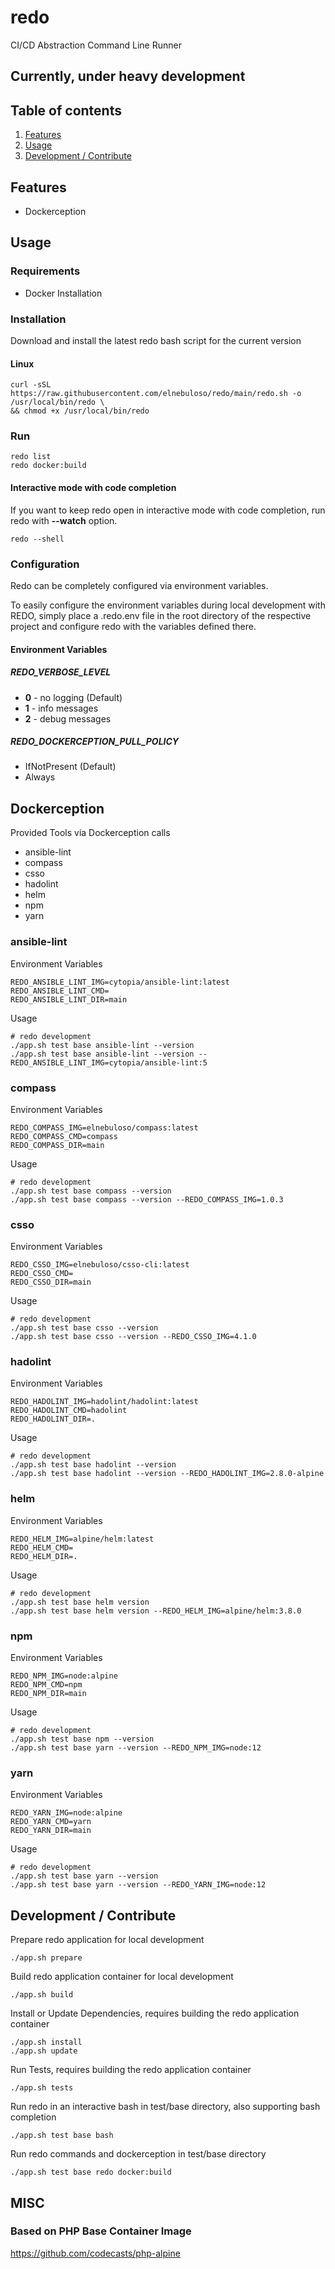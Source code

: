 # redo

CI/CD Abstraction Command Line Runner

## Currently, under heavy development

## Table of contents

1. [Features](#features)
2. [Usage](#usage)
3. [Development / Contribute](#development--contribute)

## Features

- Dockerception

## Usage

### Requirements

- Docker Installation

### Installation

Download and install the latest redo bash script for the current version

#### Linux

```shell
curl -sSL https://raw.githubusercontent.com/elnebuloso/redo/main/redo.sh -o /usr/local/bin/redo \
&& chmod +x /usr/local/bin/redo
```

### Run

```shell
redo list
redo docker:build
```

#### Interactive mode with code completion

If you want to keep redo open in interactive mode with code completion, run redo with **--watch** option.

```shell
redo --shell
```

### Configuration

Redo can be completely configured via environment variables.

To easily configure the environment variables during local development with REDO, simply place a .redo.env file in the root directory of the respective project and configure redo with the variables defined there.

#### Environment Variables

##### REDO_VERBOSE_LEVEL

- **0** - no logging (Default)
- **1** - info messages
- **2** - debug messages

##### REDO_DOCKERCEPTION_PULL_POLICY

- IfNotPresent (Default)
- Always

## Dockerception

Provided Tools via Dockerception calls

- ansible-lint
- compass
- csso
- hadolint
- helm
- npm
- yarn

### ansible-lint

Environment Variables

```shell
REDO_ANSIBLE_LINT_IMG=cytopia/ansible-lint:latest
REDO_ANSIBLE_LINT_CMD=
REDO_ANSIBLE_LINT_DIR=main
```

Usage

```shell
# redo development
./app.sh test base ansible-lint --version
./app.sh test base ansible-lint --version --REDO_ANSIBLE_LINT_IMG=cytopia/ansible-lint:5
```

### compass

Environment Variables

```shell
REDO_COMPASS_IMG=elnebuloso/compass:latest
REDO_COMPASS_CMD=compass
REDO_COMPASS_DIR=main
```

Usage

```shell
# redo development
./app.sh test base compass --version
./app.sh test base compass --version --REDO_COMPASS_IMG=1.0.3
```

### csso

Environment Variables

```shell
REDO_CSSO_IMG=elnebuloso/csso-cli:latest
REDO_CSSO_CMD=
REDO_CSSO_DIR=main
```

Usage

```shell
# redo development
./app.sh test base csso --version
./app.sh test base csso --version --REDO_CSSO_IMG=4.1.0
```

### hadolint

Environment Variables

```shell
REDO_HADOLINT_IMG=hadolint/hadolint:latest
REDO_HADOLINT_CMD=hadolint
REDO_HADOLINT_DIR=.
```

Usage

```shell
# redo development
./app.sh test base hadolint --version
./app.sh test base hadolint --version --REDO_HADOLINT_IMG=2.8.0-alpine
```

### helm

Environment Variables

```shell
REDO_HELM_IMG=alpine/helm:latest
REDO_HELM_CMD=
REDO_HELM_DIR=.
```

Usage

```shell
# redo development
./app.sh test base helm version
./app.sh test base helm version --REDO_HELM_IMG=alpine/helm:3.8.0
```

### npm

Environment Variables

```shell
REDO_NPM_IMG=node:alpine
REDO_NPM_CMD=npm
REDO_NPM_DIR=main
```

Usage

```shell
# redo development
./app.sh test base npm --version
./app.sh test base yarn --version --REDO_NPM_IMG=node:12
```

### yarn

Environment Variables

```shell
REDO_YARN_IMG=node:alpine
REDO_YARN_CMD=yarn
REDO_YARN_DIR=main
```

Usage

```shell
# redo development
./app.sh test base yarn --version
./app.sh test base yarn --version --REDO_YARN_IMG=node:12
```

## Development / Contribute

Prepare redo application for local development

```Shell
./app.sh prepare
```

Build redo application container for local development

```Shell
./app.sh build
```

Install or Update Dependencies, requires building the redo application container

```Shell
./app.sh install
./app.sh update
```

Run Tests, requires building the redo application container

```Shell
./app.sh tests
```












Run redo in an interactive bash in test/base directory, also supporting bash completion

```Shell
./app.sh test base bash
```

Run redo commands and dockerception in test/base directory

```Shell
./app.sh test base redo docker:build
```

## MISC

### Based on PHP Base Container Image

https://github.com/codecasts/php-alpine

